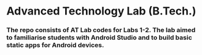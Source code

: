 # Advanced Technology Lab (B.Tech.)

### The repo consists of AT Lab codes for Labs 1-2. The lab aimed to familiarise students with Android Studio and to build basic static apps for Android devices.
